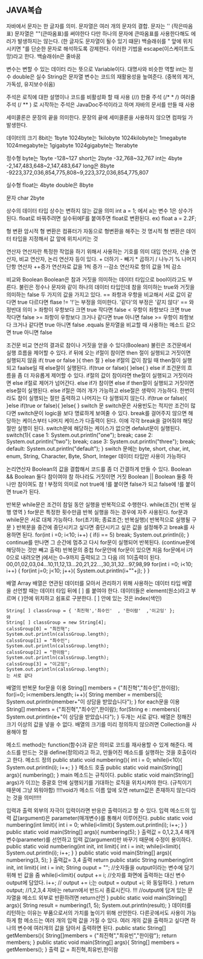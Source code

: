 ## JAVA복습

자바에서 문자는 한 글자를 의미. 문자열은 여러 개의 문자의 결합. 
	문자는 '' (작은따옴표) 문자열은 ""(큰따옴표)를 써야한다
	다만 하나의 문자에 큰따옴표를 사용한다해도 에러가 발생하지는 않는다. 
	(한 글자도 문자열이 될수 있기 떄문)
	백슬래쉬를 " 앞에 위치시키면 "를 단순한 문자로 해석하도록 강제한다.
	이러한 기법을 escape(이스케이프:도망)라고 한다.
	백슬래쉬n은 줄바꿈

변수는 변할 수 있는 데이터 라는 뜻으로 Variable이다. 대명사와 비슷한 역할
	int는 정수 double은 실수 String은 문자열
	변수는 코드의 재활용성을 높여준다. (중복의 제거, 가독성, 유지보수쉬움)

주석은 로직에 대한 설명이나 코드를 비활성화 할 때 사용
	(//) 한줄 주석 (/*    * /) 여러줄 주석
	(/ ** ) 로 시작하는 주석은 JavaDoc주석이라고 하며 자바의 문서를 만들 때 사용

세미콜론은 문장의 끝을 의미한다. 문장의 끝에 세미콜론을 사용하지 않으면 컴파일 가 발생한다.

데이터의 크기
	8bit는 1byte 
	1024byte는 1kilobyte
	1024kilobyte는 1megabyte
	1024megabyte는 1gigabyte
	1024gigabyte는 1terabyte

정수형
	byte는 1byte  -128~127
	short는 2byte  -32,768~32,767
	int는 4byte -2,147,483,648~2,147,483,647
	long은 8byte -9223,372,036,854,775,808~9,223,372,036,854,775,807

실수형
	float는 4byte
	double은 8byte

문자
	char 2byte

상수의 데이터 타입
	상수는 변하지 않는 값을 의미 int a  = 1; 에서 a는 변수 1은 상수가 된다.
	float로 바꿔주려면 실수뒤에F를 붙여주면 float로 변환된다. ex) float a = 2.2F;

형 변환
	암시적 형 변환은 컴퓨터가 자동으로 형변환을 해주는 것
	명시적 형 변환은 데이터 타입을 지정해서 값 앞에 위치시키는 것

연산자 
	연산자란 특정한 작업을 하기 위해서 사용하는 기호를 의미
	대입 연산자, 산술 연산자, 비교 연산자, 논리 연산자 등이 있다.
	+ 더하기 - 빼기  * 곱하기  / 나누기 % 나머지
	단항 연산자
	++증가 연산자로 값을 1씩 증가  --감소 연산자로 항의 값을 1씩 감소

비교와 Boolean
	Boolean은 참과 거짓을 의미하는 데이터 타입으로 bool이라고도 부른다.
	불린은 정수나 문자와 같이 하나의 데이터 타입인데 
	참을 의미하는 true와 거짓을 의미하는 false 두 가지의 값을 가지고 있다.
	== 좌항과 우항을 비교해서 서로 값이 같다면 true 다르다면 flase
	!=   '!'는 부정을 의미한다. '같다'의 부정은 '같지 않다'  == 와 정반대 의미
	> 좌항이 우항보다 크면 true 작다면 false
	< 우항이 좌항보다 크면 true 작다면 false
	>=  좌항이 우항보다 크거나 같다면 true 아니면 false
	>=  우항이 좌항보다 크거나 같다면 true 아니면 false
	.equals 문자열을 비교할 때 사용하는 메소드 같으면 true 아니면 false

조건문
	비교 연산의 결과로 참이나 거짓을 얻을 수 있다(Boolean)
	불린은 조건문에서 실행 흐름을 제어할 수 있다.
	if  뒤에 오는 if절이 참이면 then 절이 실행되고 거짓이면 실행되지 않음
	if( true or false ){
		 then 절 
	}
	else     if절의 값이 참일 때 then절이 실행되고 faalse일 때 else절이 실행된다.
	if(true or false){
	}else{
	}
	else if       조건문의 흐름을 좀 더 자유롭게 제어할 수 있다. if절의 값이 참이라면 the절이 실행되고 거짓이라면 else if절로 제어가 넘어간다. else if가 참이면 else if then절이 실행되고 거짓이면 else절이 실행된다. else if절은 여러 개가 가능하고 else절은 생략이 가능하다. 한번이라도 참이 실행되는 절만 출력하고 나머지는 다 실행되지 않는다.
		if(true or false){
		}else if(true or false){
		}else{
		}
	switch 문
	switch문은 사용빈도는 적지만 조건이 많다면 switch문이 logic을 보다 명료하게 보여줄 수 있다. break를 걸어주지 않으면 해당하는 케이스부터 나머지 케이스가 다출력이 된다. 이에 각각 break을 걸어줘야 해당 절만 실행이 된다. switch문에 해당하는 케이스가 없으면 defalut문이 실행된다.
		switch(1){
		case 1:
			System.out.println("one");
			break;
		case 2:
			System.out.println("two");
			break;
		case 3:
			System.out.println("three");
			break;
		default:
			System.out.println("default");
		}
	switch 문에는 byte, short, char, int, enum, String, Character, Byte, Short, Integer 데이터 타입만 사용이 가능하다

논리연산자
	Boolean의 값을 결합해서 코드를 좀 더 간결하게 만들 수 있다.
	Boolean && Boolean 둘다 참이여야 참 하나라도 거짓이면 거짓
	Boolean || Boolean 둘중 하나만 참이여도 참
	! 부정의 의미로 not  true에 !를 붙이면 false가 되고 false에 !를 붙이면 true가 된다.

반복문
	while문은 조건이 참일 동안 실행을 반복적으로 수행한다.
	while(조건){
		반복 실행 영역
	}
	for문은 특정한 횟수만큼 반복 실행을 하는 경우에 자주 사용된다. for문과 while문은 서로 대체 가능하다.
	for(초기화; 종료조건; 반복실행){
		반복적으로 실행될 구문
	}
	반복문을 중간에 중단시키고 싶다면 중단시키고 싶은 값을 설정해주고 break를 사용하면 된다. 
	for(int i =0; i<10; i++) {
		if(i == 5)
			break;
		System.out.println(i);
	}
	continue를 만나면 그 순간에 멈추고 다시 for문이 실행되어 반복된다.
	(continue문에 해당하는 것만 빼고 출력)
	반복문의 중첩 for문안에 for문이 있으면 처음 for문에서 i가 0으로 내려오면 j에서는 0~9까지 출력되고 그 다음 i의 1이출력이 된다.
		00,01,02,03,04...10,11,12,13...20,21,22...,30,31,32...97,98,99
		for(int i =0; i<10; i++) {
			for(int j=0; j<10; j++){
				System.out.println(i+""+j);
			}
		}

배열
	Array 배열은 연관된 데이터를 모아서 관리하기 위해 사용하는 데이터 타입
	배열을 선언할 때는 데이터 타입 뒤에 [ ] 를 붙여야 한다. 데이터들은 element(원소)라고 부르며 { }안에 위치하고 쉼표로 구분한다. [ ] 안에 있는 것은 index(색인) 
	
	String[ ] classGroup = { '최진혁','최수인'  , '한이람'  ,'이고잉' };
	와
	String[ ] classGroup = new String[4];
	calssGroup[0] = "최진혁";
	System.out.println(calssGroup.length);
	calssGroup[1] = "최수인";
	System.out.println(calssGroup.length);
	calssGroup[2] = "한이람";
	System.out.println(calssGroup.length);
	calssGroup[3] = "이고잉";
	System.out.println(calssGroup.length);
	는 서로 같다
배열의 반복문
	for문을 이용
	String[] members = {"최진혁","최수인",한이람};
	for(i=0; i<members.length; i++){
		String member = members[i];
		System.out.println(member+"이 상담을 받았습니다");
	}
	for each문을 이용
	String[] members = {"최진혁","최수인",한이람};
	for(String e : members){
		System.out.println(e+"이 상담을 받았습니다");
	}
	두개는 서로 같다.
	배열은 정해진 크기 이상의 값을 넣을 수 없다. 
	배열의 크기를 미리 정의하지 않으려면 Collection을 사용해야 함

메소드
	method는  function(함수)과 같은 의미로 코드를 재사용할 수 있게 해준다.
	메소드를 만드는 것을 define(정의)라고 하고, 만들어진 메소드를 실행하는 것을 호출이라고 한다. 
		메소드 정의
		public static void numbering(){
			int i = 0;
			while(i<10){
				System.out.println(i);
					i++;
			}
		}
		메소드 호출
		public static void main(String[] args){
			numbering();
		}
	main 메소드는 규칙이다. public static void main(String[] args)가 이끄는 중괄호 안에 실행되기를 기대하는 로직을 위치시켜야 한다. (규칙이기 때문에 그냥 외워야함)
	!!!!void가 메소드 이름 앞에 오면 return값은 존재하지 않는다라는 것을 의미!!!!!

입력과 출력
	외부의 자극이 입력이라면 반응은 출력이라고 할 수 있다.
	입력 
	메소드의 입력 값(argument)은 parameter(매개변수)를 통해서 이루어진다.
	public static void numbering(int limit){
			int i = 0;
			while(i<limit){
				System.out.println(i);
					i++;
			}
		}
		public static void main(String[] args){
			numbering(5);
		}
	출력값 = 0,1,2,3,4
	매개변수(parameter)를 선언하고 입력 값(argument)만 바꾸기 때문에 수정이 용이하다.
	public static void numbering(int init, int limit){
			int i = init;
			while(i<limit){
				System.out.println(i);
					i++;
			}
		}
		public static void main(String[] args){
			numbering(3, 5);
		}
	출력값= 3,4
	출력
	return
	public static String numbering(int init, int limit){
			int i = init;
			String ouput = ""; //숫자들을 output이라는 변수에 담기 위해 빈 값을 줌
			while(i<limit){
				output += i; //숫자를 화면에 출력하는 대신 변수 output에 담았다.
				i++;              // output += i;는 output = output +i; 와 동일하다.
				}
			return output; //1,2,3,4  자바는 return에서 반드시 종료시킨다. !!!
			//output에 담겨 있는 문자열을 메소드 외부로 반환하려면 return선언
		}
		public static void main(String[] args){
			String result = numbering(1, 5);
			System.out.println(result);
		}
	데이터를 리턴하는 이유는 부품으로서의 가치를 높이기 위해 선언한다.
	다른곳에서도 사용이 가능하게 함
	메소드는 여러 개의 입력 값을 가질 수 있다. 여러 개의 값을 출력하고 싶다면 하나의 변수에 여러개의 값을 담아서 출력하면 된다.
		public static String[] getMembers(){
				String[]members = {"최진혁","최유빈","한이람"};
				return members;
		}
		public static void main(String[] args){
			String[] members = getMembers();
		}
	출력 값 = 최진혁,최유빈,한이람
	